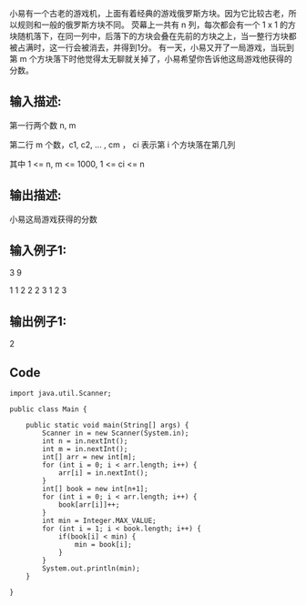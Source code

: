 小易有一个古老的游戏机，上面有着经典的游戏俄罗斯方块。因为它比较古老，所以规则和一般的俄罗斯方块不同。
荧幕上一共有 n 列，每次都会有一个 1 x 1 的方块随机落下，在同一列中，后落下的方块会叠在先前的方块之上，当一整行方块都被占满时，这一行会被消去，并得到1分。
有一天，小易又开了一局游戏，当玩到第 m 个方块落下时他觉得太无聊就关掉了，小易希望你告诉他这局游戏他获得的分数。

## 输入描述: ##

第一行两个数 n, m

第二行 m 个数，c1, c2, ... , cm ， ci 表示第 i 个方块落在第几列

其中 1 <= n, m <= 1000, 1 <= ci <= n


## 输出描述: ##
小易这局游戏获得的分数

## 输入例子1: ##
3 9

1 1 2 2 2 3 1 2 3

## 输出例子1: ##
2

## Code ##

	import java.util.Scanner;
	
	public class Main {
		
		public static void main(String[] args) {
			Scanner in = new Scanner(System.in);
			int n = in.nextInt();
			int m = in.nextInt();
			int[] arr = new int[m];
			for (int i = 0; i < arr.length; i++) {
				arr[i] = in.nextInt();
			}
			int[] book = new int[n+1];
			for (int i = 0; i < arr.length; i++) {
				book[arr[i]]++;
			}
			int min = Integer.MAX_VALUE;
			for (int i = 1; i < book.length; i++) {
				if(book[i] < min) {
					min = book[i];
				}
			}
			System.out.println(min);
		}
	
	}
